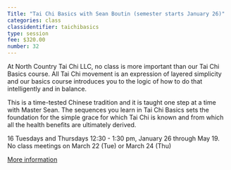 ```yaml
---
Title: "Tai Chi Basics with Sean Boutin (semester starts January 26)"
categories: class
classidentifier: taichibasics
type: session
fee: $320.00
number: 32
---
```

At North Country Tai Chi LLC, no class is more important than our Tai Chi Basics course. All Tai Chi movement is an expression of layered simplicity and our basics course introduces you to the logic of how to do that intelligently and in balance.

This is a time-tested Chinese tradition and it is taught one step at a time with Master Sean. The sequences you learn in Tai Chi Basics sets the foundation for the simple grace for which Tai Chi is known and from which all the health benefits are ultimately derived.

16 Tuesdays and Thursdays 12:30 - 1:30 pm, January 26 through May 19.
No class meetings on March 22 (Tue) or March 24 (Thu)

<p><a href="http://www.trilliumyogacenter.com/nctaichi.html">More information</a></p>
